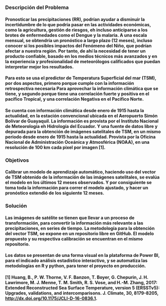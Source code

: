 ### Descripción del Problema

#### Pronosticar las precipitaciones (RR), podrían ayudar a disminuir la incertidumbre de lo que podría pasar en las actividades económicas, como la agricultura, gestión de riesgos, eh incluso anticiparse a los brotes de enfermedades como el Dengue y la malaria. A una escala mensual, se obtendría un pronóstico a largo plazo (12 meses), incluso conocer si los posibles impactos del Fenómeno del Niño, que podrían afectar a nuestra región. Por tanto, de ahí la necesidad de tener un producto confiable, basado en los medios técnicos más avanzados y en la experiencia y profesionalidad de meteorólogos calificados que puedan interpretar mejor los resultados. 
#### Para esto se usa el predictor de Temperatura Superficial del mar (TSM), por dos aspectos, primero porque cumple con la información retrospectiva necesaria Para aprovechar la información climática que se tiene, y segundo porque tiene una correlación fuerte y positiva en el pacífico Tropical, y una correlación Negativa en el Pacifico Norte.  
#### Se cuenta con información climática desde enero de 1915 hasta la actualidad, en la estación convencional ubicada en el Aeropuerto Simón Bolívar de Guayaquil. La información es provista por el Instituto Nacional de Meteorología eh Hidrología del Ecuador. Y una fuente de datos libre y depurada para la obtención de imágenes satelitales de TSM, en un mismo periodo desde enero de 1915 hasta la actualidad. Provista por la Oficina Nacional de Administración Oceánica y Atmosférica (NOAA), en una resolución de 100 km cada pixel por imagen [1].

### Objetivos
#### Calibrar un modelo de aprendizaje automático, haciendo uso del vector de TSM obtenido de la información de las imágenes satelitales, se evalúa el modelo en los últimos 12 meses observados. Y por consiguiente se toma toda la información para correr el modelo ajustado, y hacer un pronóstico extendió de los siguiente 12 meses.

### Solución
#### Las imágenes de satélite se tienen que llevar a un proceso de transformación, para convertir la información más relevante a las precipitaciones, en series de tiempo. La metodología para la obtención del vector TSM, se expone en un repositorio libre en GitHub. El modelo propuesto y su respectiva calibración se encuentran en el mismo repositorio.
#### Los datos se presentan de una forma visual en la plataforma de Power BI, para el indicado análisis estadístico interactivo, y se automatiza las metodologías en R y python, para tener el proyecto en producción.

#### [1] Huang, B., P. W. Thorne, V. F. Banzon, T. Boyer, G. Chepurin, J. H. Lawrimore, M. J. Menne, T. M. Smith, R. S. Vose, and H.-M. Zhang, 2017: Extended Reconstructed Sea Surface Temperature, version 5 (ERSSTv5): Upgrades, validations, and intercomparisons. J. Climate, 30, 8179-8205, http://dx.doi.org/10.1175/JCLI-D-16-0836.1.
